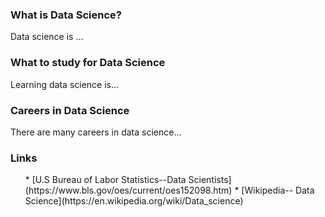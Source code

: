 <!DOCTYPE html>
<html>
 <body>

   <div id="accordion">
   <h3> What is Data Science? </h3>
     <div>Data science is ... </div>
     <h3>What to study for Data Science</h3>
     <div>Learning data science is... </div>
    <h3>Careers in Data Science</h3>
     <div>There are many careers in data science... </div>
  <h3> Links </h3>
  <ul>
* [U.S Bureau of Labor Statistics--Data Scientists](https://www.bls.gov/oes/current/oes152098.htm)
* [Wikipedia-- Data Science](https://en.wikipedia.org/wiki/Data_science)
  </ul>
   </div> 
   
   <script src="https://code.jquery.com/jquery-3.6.0.js" integrity="sha256-H+K7U5CnXl1h5ywQfKtSj8PCmoN9aaq30gDh27Xc0jk=" crossorigin="anonymous"></script>
<script src="https://code.jquery.com/ui/1.12.1/jquery-ui.js" integrity="sha256-T0Vest3yCU7pafRw9r+settMBX6JkKN06dqBnpQ8d30=" crossorigin="anonymous"></script>
<script>
 $(document).ready( () => {
   $("#accordion").accordion( {
     event: "click",
     heightStyle:"content",
     collapsible: true
 
 } );
 
 });
 
 </script>
   
  </body>
</html>

